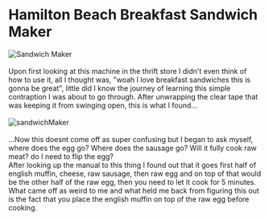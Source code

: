 # Hamilton Beach Breakfast Sandwich Maker
![Sandwich Maker](https://user-images.githubusercontent.com/52172832/155641285-58f2d31c-8cfc-49b7-b1a0-30956a7d4ded.png)
<br>
<br>
Upon first looking at this machine in the thrift store I didn't even think of how to use it, all I thought was,
"woah I love breakfast sandwiches this is gonna be great", little did I know the journey of learning this simple
contraption I was about to go through. After unwrapping the clear tape that was keeping it from swinging open, this is what I
found...
<br>
<br>
![sandwichMaker](https://user-images.githubusercontent.com/52172832/155640222-d3d13b3d-2802-4ade-a17b-7e16a6b4e62e.gif)
<br>
<br>
...Now this doesnt come off as super confusing but I began to ask myself, where does the egg go? Where does the sausage go? Will it fully cook raw meat?
do I need to flip the egg?
<br>
After looking up the manual to this thing I found out that it goes first half of english muffin, cheese, raw sausage, then raw egg and on top of that 
would be the other half of the raw egg, then you need to let it cook for 5 minutes.
What came off as weird to me and what held me back from figuring this out is the fact that you place the english muffin on top of the raw egg before cooking.
